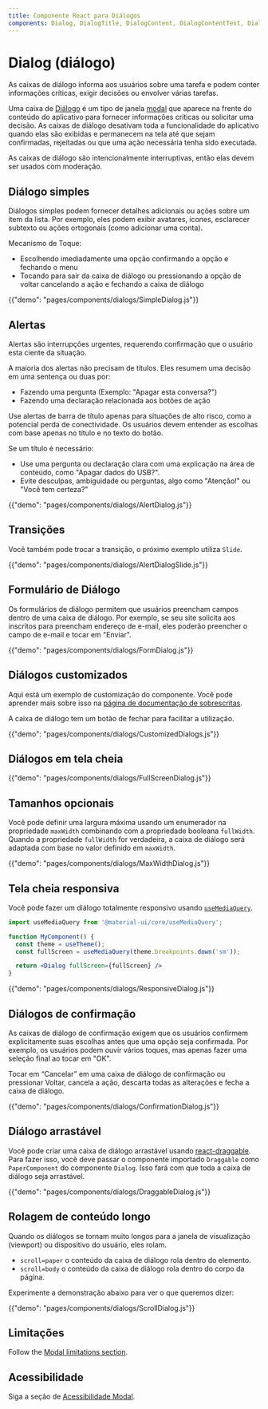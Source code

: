 ```yaml
---
title: Componente React para Diálogos
components: Dialog, DialogTitle, DialogContent, DialogContentText, DialogActions, Slide
---
```


# Dialog (diálogo)

<p class="description">As caixas de diálogo informa aos usuários sobre uma tarefa e podem conter informações críticas, exigir decisões ou envolver várias tarefas.</p>

Uma caixa de [Diálogo](https://material.io/design/components/dialogs.html) é um tipo de janela [modal](/components/modal/) que aparece na frente do conteúdo do aplicativo para fornecer informações críticas ou solicitar uma decisão. As caixas de diálogo desativam toda a funcionalidade do aplicativo quando elas são exibidas e permanecem na tela até que sejam confirmadas, rejeitadas ou que uma ação necessária tenha sido executada.

As caixas de diálogo são intencionalmente interruptivas, então elas devem ser usados com moderação.

## Diálogo simples

Diálogos simples podem fornecer detalhes adicionais ou ações sobre um item da lista. Por exemplo, eles podem exibir avatares, ícones, esclarecer subtexto ou ações ortogonais (como adicionar uma conta).

Mecanismo de Toque:

- Escolhendo imediadamente uma opção confirmando a opção e fechando o menu
- Tocando para sair da caixa de diálogo ou pressionando a opção de voltar cancelando a ação e fechando a caixa de diálogo

{{"demo": "pages/components/dialogs/SimpleDialog.js"}}

## Alertas

Alertas são interrupções urgentes, requerendo confirmação que o usuário esta ciente da situação.

A maioria dos alertas não precisam de títulos. Eles resumem uma decisão em uma sentença ou duas por:

- Fazendo uma pergunta (Exemplo: "Apagar esta conversa?")
- Fazendo uma declaração relacionada aos botões de ação

Use alertas de barra de título apenas para situações de alto risco, como a potencial perda de conectividade. Os usuários devem entender as escolhas com base apenas no título e no texto do botão.

Se um título é necessário:

- Use uma pergunta ou declaração clara com uma explicação na área de conteúdo, como "Apagar dados do USB?".
- Evite desculpas, ambiguidade ou perguntas, algo como "Atenção!" ou "Você tem certeza?"

{{"demo": "pages/components/dialogs/AlertDialog.js"}}

## Transições

Você também pode trocar a transição, o próximo exemplo utiliza `Slide`.

{{"demo": "pages/components/dialogs/AlertDialogSlide.js"}}

## Formulário de Diálogo

Os formulários de diálogo permitem que usuários preencham campos dentro de uma caixa de diálogo. Por exemplo, se seu site solicita aos inscritos para preencham endereço de e-mail, eles poderão preencher o campo de e-mail e tocar em "Enviar".

{{"demo": "pages/components/dialogs/FormDialog.js"}}

## Diálogos customizados

Aqui está um exemplo de customização do componente. Você pode aprender mais sobre isso na [página de documentação de sobrescritas](/customization/components/).

A caixa de diálogo tem um botão de fechar para facilitar a utilização.

{{"demo": "pages/components/dialogs/CustomizedDialogs.js"}}

## Diálogos em tela cheia

{{"demo": "pages/components/dialogs/FullScreenDialog.js"}}

## Tamanhos opcionais

Você pode definir uma largura máxima usando um enumerador na propriedade `maxWidth` combinando com a propriedade booleana `fullWidth`. Quando a propriedade `fullWidth` for verdadeira, a caixa de diálogo será adaptada com base no valor definido em `maxWidth`.

{{"demo": "pages/components/dialogs/MaxWidthDialog.js"}}

## Tela cheia responsiva

Você pode fazer um diálogo totalmente responsivo usando [`useMediaQuery`](/components/use-media-query/#usemediaquery).

```jsx
import useMediaQuery from '@material-ui/core/useMediaQuery';

function MyComponent() {
  const theme = useTheme();
  const fullScreen = useMediaQuery(theme.breakpoints.down('sm'));

  return <Dialog fullScreen={fullScreen} />
}
```

{{"demo": "pages/components/dialogs/ResponsiveDialog.js"}}

## Diálogos de confirmação

As caixas de diálogo de confirmação exigem que os usuários confirmem explicitamente suas escolhas antes que uma opção seja confirmada. Por exemplo, os usuários podem ouvir vários toques, mas apenas fazer uma seleção final ao tocar em "OK".

Tocar em “Cancelar” em uma caixa de diálogo de confirmação ou pressionar Voltar, cancela a ação, descarta todas as alterações e fecha a caixa de diálogo.

{{"demo": "pages/components/dialogs/ConfirmationDialog.js"}}

## Diálogo arrastável

Você pode criar uma caixa de diálogo arrastável usando [react-draggable](https://github.com/mzabriskie/react-draggable). Para fazer isso, você deve passar o componente importado `Draggable` como `PaperComponent` do componente `Dialog`. Isso fará com que toda a caixa de diálogo seja arrastável.

{{"demo": "pages/components/dialogs/DraggableDialog.js"}}

## Rolagem de conteúdo longo

Quando os diálogos se tornam muito longos para a janela de visualização (viewport) ou dispositivo do usuário, eles rolam.

- `scroll=paper` o conteúdo da caixa de diálogo rola dentro do elemento.
- `scroll=body` o conteúdo da caixa de diálogo rola dentro do corpo da página.

Experimente a demonstração abaixo para ver o que queremos dizer:

{{"demo": "pages/components/dialogs/ScrollDialog.js"}}

## Limitações

Follow the [Modal limitations section](/components/modal/#limitations).

## Acessibilidade

Siga a seção de [ Acessibilidade Modal](/components/modal/#accessibility).